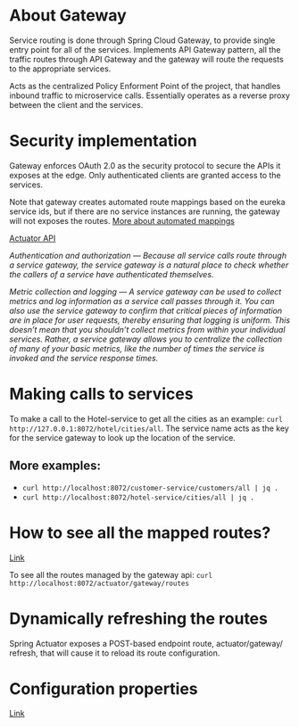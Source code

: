 # About Gateway

Service routing is done through Spring Cloud Gateway, to provide single entry point for all of the services. Implements API Gateway pattern, all the traffic routes through API Gateway and the gateway will route the requests to the appropriate services.

Acts as the centralized Policy Enforment Point of the project, that handles inbound traffic to microservice calls. Essentially operates as a reverse proxy between the client and the services.

# Security implementation

Gateway enforces OAuth 2.0 as the security protocol to secure the APIs it exposes at the edge. Only authenticated clients are granted access to the services.

Note that gateway creates automated route mappings based on the eureka service ids, but if there are no service instances are running, the gateway will not exposes the routes.
[More about automated mappings](https://docs.spring.io/spring-cloud-gateway/docs/current/reference/html/#the-discoveryclient-route-definition-locator)

[Actuator API](https://docs.spring.io/spring-cloud-gateway/docs/current/reference/html/#actuator-api)

*Authentication and authorization — Because all service calls route through a service gateway, the service gateway is a natural place to check whether the callers of a service have authenticated themselves.*

*Metric collection and logging — A service gateway can be used to collect metrics and log information as a service call passes through it. You can also use the service gateway to confirm that critical pieces of information are in place for user requests, thereby ensuring that logging is uniform. This doesn’t mean that you shouldn’t collect metrics from within your individual services. Rather, a service gateway allows you to centralize the collection of many of your basic metrics, like the number of times the service is invoked and the service response times.*

# Making calls to services

To make a call to the Hotel-service to get all the cities as an example: `curl http://127.0.0.1:8072/hotel/cities/all`. The service name acts as the key for the service gateway to look up the location of the service.

## More examples:

* `curl http://localhost:8072/customer-service/customers/all | jq .`
* `curl http://localhost:8072/hotel-service/cities/all | jq .`

# How to see all the mapped routes?

[Link](https://docs.spring.io/spring-cloud-gateway/docs/current/reference/html/#recap-the-list-of-all-endpoints)

To see all the routes managed by the gateway api: `curl http://localhost:8072/actuator/gateway/routes`

# Dynamically refreshing the routes

Spring Actuator exposes a POST-based endpoint route, actuator/gateway/ refresh, that will cause it to reload its route configuration.

# Configuration properties

[Link](https://docs.spring.io/spring-cloud-gateway/docs/current/reference/html/appendix.html)
